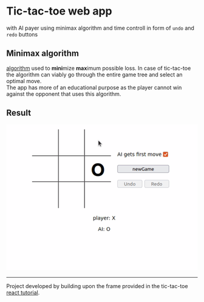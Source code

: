 # Tic-tac-toe web app
with AI payer using minimax algorithm and time controll in form of `undo` and `redo` buttons <br>

## Minimax algorithm
[algorithm](https://en.wikipedia.org/wiki/Minimax) used to **mini**mize **max**imum possible loss. In case of tic-tac-toe the algorithm can viably go through the entire game tree and select an optimal move. <br> The app has more of an educational purpose as the player cannot win against the opponent that uses this algorithm.

## Result 
![result](result/tictactoe_result.gif)

---
Project developed by building upon the frame provided in the tic-tac-toe [react tutorial](https://reactjs.org/tutorial/tutorial.html).

